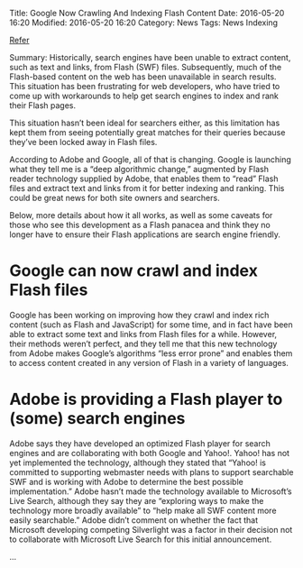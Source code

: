 Title: Google Now Crawling And Indexing Flash Content
Date: 2016-05-20 16:20
Modified: 2016-05-20 16:20
Category: News
Tags: News Indexing

[Refer](http://searchengineland.com/google-now-crawling-and-indexing-flash-content-14299)

Summary: Historically, search engines have been unable to extract content, such as text and links, from Flash (SWF) files. Subsequently, much of the Flash-based content on the web has been unavailable in search results. This situation has been frustrating for web developers, who have tried to come up with workarounds to help get search engines to index and rank their Flash pages.

This situation hasn’t been ideal for searchers either, as this limitation has kept them from seeing potentially great matches for their queries because they’ve been locked away in Flash files.

According to Adobe and Google, all of that is changing. Google is launching what they tell me is a “deep algorithmic change,” augmented by Flash reader technology supplied by Adobe, that enables them to “read” Flash files and extract text and links from it for better indexing and ranking. This could be great news for both site owners and searchers.

Below, more details about how it all works, as well as some caveats for those who see this development as a Flash panacea and think they no longer have to ensure their Flash applications are search engine friendly.

# Google can now crawl and index Flash files
Google has been working on improving how they crawl and index rich content (such as Flash and JavaScript) for some time, and in fact have been able to extract some text and links from Flash files for a while. However, their methods weren’t perfect, and they tell me that this new technology from Adobe makes Google’s algorithms “less error prone” and enables them to access content created in any version of Flash in a variety of languages.

# Adobe is providing a Flash player to (some) search engines
Adobe says they have developed an optimized Flash player for search engines and are collaborating with both Google and Yahoo!. Yahoo! has not yet implemented the technology, although they stated that “Yahoo! is committed to supporting webmaster needs with plans to support searchable SWF and is working with Adobe to determine the best possible implementation.” Adobe hasn’t made the technology available to Microsoft’s Live Search, although they say they are “exploring ways to make the technology more broadly available” to “help make all SWF content more easily searchable.” Adobe didn’t comment on whether the fact that Microsoft developing competing Silverlight was a factor in their decision not to collaborate with Microsoft Live Search for this initial announcement.

...
